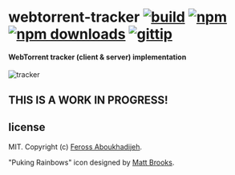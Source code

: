 # webtorrent-tracker [![build](https://img.shields.io/travis/feross/webtorrent-tracker.svg)](https://travis-ci.org/feross/webtorrent-tracker) [![npm](https://img.shields.io/npm/v/webtorrent-tracker.svg)](https://npmjs.org/package/webtorrent-tracker) [![npm downloads](https://img.shields.io/npm/dm/webtorrent-tracker.svg)](https://npmjs.org/package/webtorrent-tracker) [![gittip](https://img.shields.io/gittip/feross.svg)](https://www.gittip.com/feross/)

#### WebTorrent tracker (client & server) implementation

![tracker](https://raw.githubusercontent.com/feross/webtorrent-tracker/master/img.png)

## THIS IS A WORK IN PROGRESS!

## license

MIT. Copyright (c) [Feross Aboukhadijeh](http://feross.org).

"Puking Rainbows" icon designed by [Matt Brooks](http://thenounproject.com/Mattebrooks/).
